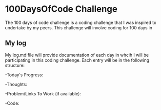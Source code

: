# 100DaysOfCode Challenge
The 100 days of code challenge is a coding challenge that I was inspired to undertake by my peers. This challenge will involve coding for 100 days in 

## My log
My log.md file will provide documentation of each day in whcih I will be participating in this coding challenge. Each entry will be in the following structure: 

-Today's Progress: 

-Thoughts: 

-Problem/Links To Work (if available): 

-Code: